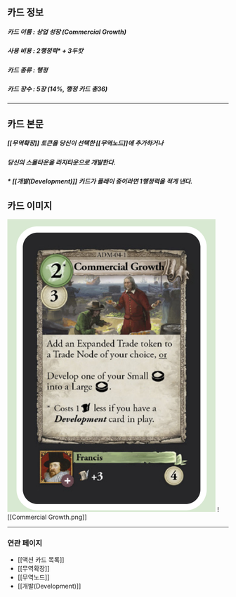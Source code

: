 ## 카드 정보
##### 카드 이름 : 상업 성장 (Commercial Growth)
##### 사용 비용 : 2행정력* + 3두캇  
##### 카드 종류 : 행정
##### 카드 장수 : 5장 (14%, 행정 카드 총36)
---
## 카드 본문
##### [[무역확장]] 토큰을 당신이 선택한 [[무역노드]]에 추가하거나
##### 당신의 스몰타운을 라지타운으로 개발한다.
##### * [[개발(Development)]] 카드가 플레이 중이라면 1행정력을 적게 낸다.


## 카드 이미지

<img src="\Assets\Commercial Growth.png"/>
![[Commercial Growth.png]]


---
### 연관 페이지
- [[액션 카드 목록]]
- [[무역확장]]
- [[무역노드]]
- [[개발(Development)]]


